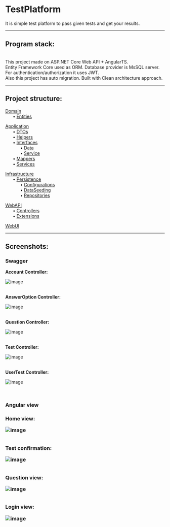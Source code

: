 # TestPlatform


It is simple test platform to pass given tests and get your results.

<hr>
<h2>Program stack:</h2> 
<br>This project made on ASP.NET Core Web API + AngularTS. 
<br>Entity Framework Core used as ORM. Database provider is MsSQL server.
<br>For authentication/authorization it uses JWT.
<br>Also this project has auto migration. Built with Clean architecture approach.

<hr>
<h2>Project structure:</h2>

<a href="https://github.com/ASTR0-1/TestPlatform/tree/main/TestPlatform.Domain">Domain</a><br>
&nbsp;&nbsp;&nbsp;&nbsp;&nbsp;&nbsp;&#x2022; <a href="https://github.com/ASTR0-1/TestPlatform/tree/main/TestPlatform.Domain/Entities">Entities</a><br>

<a href="https://github.com/ASTR0-1/TestPlatform/tree/main/TestPlatform.Application">Application</a><br>
&nbsp;&nbsp;&nbsp;&nbsp;&nbsp;&nbsp;&#x2022; <a href="https://github.com/ASTR0-1/TestPlatform/tree/main/TestPlatform.Application/DTOs">DTOs</a><br>
&nbsp;&nbsp;&nbsp;&nbsp;&nbsp;&nbsp;&#x2022; <a href="https://github.com/ASTR0-1/TestPlatform/tree/main/TestPlatform.Application/Helpers">Helpers</a><br>
&nbsp;&nbsp;&nbsp;&nbsp;&nbsp;&nbsp;&#x2022; <a href="https://github.com/ASTR0-1/TestPlatform/tree/main/TestPlatform.Application/Interfaces">Interfaces</a><br>
&nbsp;&nbsp;&nbsp;&nbsp;&nbsp;&nbsp;&nbsp;&nbsp;&nbsp;&nbsp;&nbsp;&nbsp;&#x2022; <a href="https://github.com/ASTR0-1/TestPlatform/tree/main/TestPlatform.Application/Interfaces/Data">Data</a><br>
&nbsp;&nbsp;&nbsp;&nbsp;&nbsp;&nbsp;&nbsp;&nbsp;&nbsp;&nbsp;&nbsp;&nbsp;&#x2022; <a href="https://github.com/ASTR0-1/TestPlatform/tree/main/TestPlatform.Application/Interfaces/Service">Service</a><br>
&nbsp;&nbsp;&nbsp;&nbsp;&nbsp;&nbsp;&#x2022; <a href="https://github.com/ASTR0-1/TestPlatform/tree/main/TestPlatform.Application/Mappers">Mappers</a><br>
&nbsp;&nbsp;&nbsp;&nbsp;&nbsp;&nbsp;&#x2022; <a href="https://github.com/ASTR0-1/TestPlatform/tree/main/TestPlatform.Application/Services">Services</a><br>

<a href="https://github.com/ASTR0-1/TestPlatform/tree/main/TestPlatform.Infrastructure">Infrastructure</a><br>
&nbsp;&nbsp;&nbsp;&nbsp;&nbsp;&nbsp;&#x2022; <a href="https://github.com/ASTR0-1/TestPlatform/tree/main/TestPlatform.Infrastructure/Persistence">Persistence</a><br>
&nbsp;&nbsp;&nbsp;&nbsp;&nbsp;&nbsp;&nbsp;&nbsp;&nbsp;&nbsp;&nbsp;&nbsp;&#x2022; <a href="https://github.com/ASTR0-1/TestPlatform/tree/main/TestPlatform.Infrastructure/Persistence/Configurations">Configurations</a><br>
&nbsp;&nbsp;&nbsp;&nbsp;&nbsp;&nbsp;&nbsp;&nbsp;&nbsp;&nbsp;&nbsp;&nbsp;&#x2022; <a href="https://github.com/ASTR0-1/TestPlatform/tree/main/TestPlatform.Infrastructure/Persistence/DataSeeding">DataSeeding</a><br>
&nbsp;&nbsp;&nbsp;&nbsp;&nbsp;&nbsp;&nbsp;&nbsp;&nbsp;&nbsp;&nbsp;&nbsp;&#x2022; <a href="https://github.com/ASTR0-1/TestPlatform/tree/main/TestPlatform.Infrastructure/Persistence/Repositories">Repositories</a><br>

<a href="https://github.com/ASTR0-1/TestPlatform/tree/main/TestPlatform.WebAPI">WebAPI</a><br>
&nbsp;&nbsp;&nbsp;&nbsp;&nbsp;&nbsp;&#x2022; <a href="https://github.com/ASTR0-1/TestPlatform/tree/main/TestPlatform.WebAPI/Controllers">Controllers</a><br>
&nbsp;&nbsp;&nbsp;&nbsp;&nbsp;&nbsp;&#x2022; <a href="https://github.com/ASTR0-1/TestPlatform/tree/main/TestPlatform.WebAPI/Extensions">Extensions</a><br>

<a href="https://github.com/ASTR0-1/TestPlatform/tree/main/TestPlatform.WebUI">WebUI</a><br>
<hr>
<h2>Screenshots:</h2>
<h3>Swagger</h3>
<b>Account Controller:</b><br>

![image](https://user-images.githubusercontent.com/71894616/222117021-a69f68ed-a780-446f-a451-8eaf1163ea5d.png)

<br>
<b>AnswerOption Controller:</b><br>

![image](https://user-images.githubusercontent.com/71894616/222117328-9ef72256-e5cb-4df4-ae91-4d6d7b6abcb6.png)

<br>
<b>Question Controller:</b><br>

![image](https://user-images.githubusercontent.com/71894616/222117357-15b92696-f044-4fe0-9ed8-803854f0f294.png)

<br>
<b>Test Controller:</b><br>

![image](https://user-images.githubusercontent.com/71894616/229906075-250869ee-7c34-404b-a277-d97ed7e0450d.png)

<br>
<b>UserTest Controller:</b><br>

![image](https://user-images.githubusercontent.com/71894616/229906043-cc7f0193-643d-42e8-ad0a-7fd380dc4c11.png)

<br>

<h3>Angular view<h3>
<b>Home view:</b>

![image](https://user-images.githubusercontent.com/71894616/222119173-6d9421b9-d123-4704-b3e6-5837d91203a5.png)

<br>
<b>Test confirmation:</b>

![image](https://user-images.githubusercontent.com/71894616/222119781-6323ecda-a68e-4e78-ba59-8a2b78bb7138.png)

<br>
<b>Question view:</b>

![image](https://user-images.githubusercontent.com/71894616/222119913-8f186220-41da-4c0f-bd65-ca2ed7f5b122.png)

<br>
<b>Login view:</b>

![image](https://user-images.githubusercontent.com/71894616/222120007-337226b0-017f-46ed-bf1d-37e102a133a5.png)
